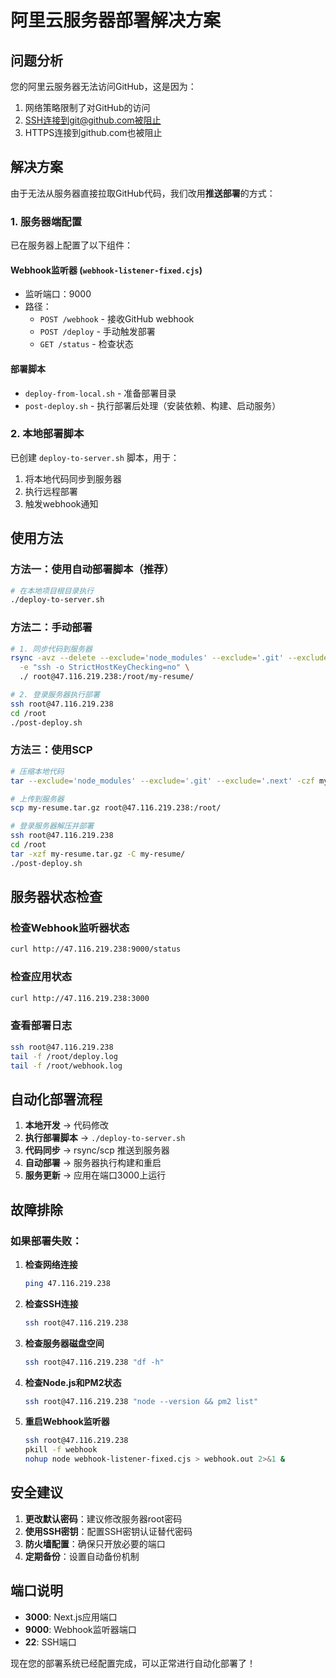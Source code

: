 # 阿里云服务器部署解决方案

## 问题分析

您的阿里云服务器无法访问GitHub，这是因为：
1. 网络策略限制了对GitHub的访问
2. SSH连接到git@github.com被阻止
3. HTTPS连接到github.com也被阻止

## 解决方案

由于无法从服务器直接拉取GitHub代码，我们改用**推送部署**的方式：

### 1. 服务器端配置

已在服务器上配置了以下组件：

#### Webhook监听器 (`webhook-listener-fixed.cjs`)
- 监听端口：9000
- 路径：
  - `POST /webhook` - 接收GitHub webhook
  - `POST /deploy` - 手动触发部署
  - `GET /status` - 检查状态

#### 部署脚本
- `deploy-from-local.sh` - 准备部署目录
- `post-deploy.sh` - 执行部署后处理（安装依赖、构建、启动服务）

### 2. 本地部署脚本

已创建 `deploy-to-server.sh` 脚本，用于：
1. 将本地代码同步到服务器
2. 执行远程部署
3. 触发webhook通知

## 使用方法

### 方法一：使用自动部署脚本（推荐）

```bash
# 在本地项目根目录执行
./deploy-to-server.sh
```

### 方法二：手动部署

```bash
# 1. 同步代码到服务器
rsync -avz --delete --exclude='node_modules' --exclude='.git' --exclude='.next' \
  -e "ssh -o StrictHostKeyChecking=no" \
  ./ root@47.116.219.238:/root/my-resume/

# 2. 登录服务器执行部署
ssh root@47.116.219.238
cd /root
./post-deploy.sh
```

### 方法三：使用SCP

```bash
# 压缩本地代码
tar --exclude='node_modules' --exclude='.git' --exclude='.next' -czf my-resume.tar.gz .

# 上传到服务器
scp my-resume.tar.gz root@47.116.219.238:/root/

# 登录服务器解压并部署
ssh root@47.116.219.238
cd /root
tar -xzf my-resume.tar.gz -C my-resume/
./post-deploy.sh
```

## 服务器状态检查

### 检查Webhook监听器状态
```bash
curl http://47.116.219.238:9000/status
```

### 检查应用状态
```bash
curl http://47.116.219.238:3000
```

### 查看部署日志
```bash
ssh root@47.116.219.238
tail -f /root/deploy.log
tail -f /root/webhook.log
```

## 自动化部署流程

1. **本地开发** → 代码修改
2. **执行部署脚本** → `./deploy-to-server.sh`
3. **代码同步** → rsync/scp 推送到服务器
4. **自动部署** → 服务器执行构建和重启
5. **服务更新** → 应用在端口3000上运行

## 故障排除

### 如果部署失败：

1. **检查网络连接**
   ```bash
   ping 47.116.219.238
   ```

2. **检查SSH连接**
   ```bash
   ssh root@47.116.219.238
   ```

3. **检查服务器磁盘空间**
   ```bash
   ssh root@47.116.219.238 "df -h"
   ```

4. **检查Node.js和PM2状态**
   ```bash
   ssh root@47.116.219.238 "node --version && pm2 list"
   ```

5. **重启Webhook监听器**
   ```bash
   ssh root@47.116.219.238
   pkill -f webhook
   nohup node webhook-listener-fixed.cjs > webhook.out 2>&1 &
   ```

## 安全建议

1. **更改默认密码**：建议修改服务器root密码
2. **使用SSH密钥**：配置SSH密钥认证替代密码
3. **防火墙配置**：确保只开放必要的端口
4. **定期备份**：设置自动备份机制

## 端口说明

- **3000**: Next.js应用端口
- **9000**: Webhook监听器端口
- **22**: SSH端口

现在您的部署系统已经配置完成，可以正常进行自动化部署了！